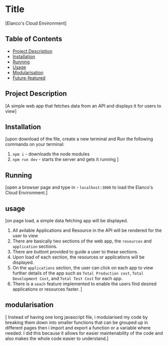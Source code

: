 # Title
[Elanco's Cloud Environment]

## Table of Contents 

- [Project Description](#project-description)
- [Installation](#installation)
- [Running](#running)
- [Usage](#usage)
- [Modularisation](#modularisation)
- [Future-featured](#future-features)

## Project Description
[A simple web app that fetches data from an API and displays it for users to view]

## Installation

[upon download of the file, create a new terminal and Run the following commands on your terminal:
1. `npm i` - downloads the node modules
2. `npm run dev` - starts the server and gets it running
]

## Running
[open a browser page and type in - `localhost:3000` to load the Elanco's Cloud Environment.]

## usage
[on page load, a simple data fetching app will be displayed.
1. All avilable Applications and Resource in the API will be rendered for the user to view
2. There are basically two sections of the web app, the `resources` and `application` sections.
3. There are buttont provided to guide a user to these sections.
4. Upon load of each section, the resources or applications will be displayed.
5. On the `applications` section, the user can click on each app to view further details of the app such as `Total Production cost`, `Total Development Cost`, and `Total Test Cost` for each app.
6. There is a `seach` feature implemented to enable the users find desired applications or resources faster.
]

## modularisation
[ Instead of having one long javascript file, i modularised my code by breaking them down into smaller functions that can be grouped up in different pages then i import and export a function or a variable where needed. I did this because it allows for easier maintenability of the code and also makes the whole code easier to understand.]